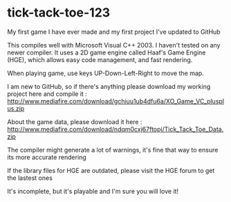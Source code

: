 # tick-tack-toe-123
My first game I have ever made and my first project I've updated to GitHub

This compiles well with Microsoft Visual C++ 2003. I haven't tested on any newer compiler. 
It uses a 2D game engine called Haaf's Game Engine (HGE), which allows easy code management, and fast rendering.

When playing game, use keys UP-Down-Left-Right to move the map.

I am new to GitHub, so if there's anything please download my working project here and compile it : 
http://www.mediafire.com/download/gchiuu1ub4dfu6a/XO_Game_VC_plusplus.zip

About the game data, please download it here : 
http://www.mediafire.com/download/ndqm0cxj67ftopj/Tick_Tack_Toe_Data.zip

The compiler might generate a lot of warnings, it's fine that way to ensure its more accurate rendering

If the library files for HGE are outdated, please visit the HGE forum to get the lastest ones

It's incomplete, but it's playable and I'm sure you will love it!
